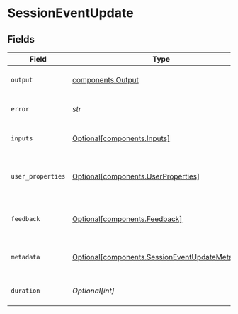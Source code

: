 # SessionEventUpdate


## Fields

| Field                                                                                                    | Type                                                                                                     | Required                                                                                                 | Description                                                                                              |
| -------------------------------------------------------------------------------------------------------- | -------------------------------------------------------------------------------------------------------- | -------------------------------------------------------------------------------------------------------- | -------------------------------------------------------------------------------------------------------- |
| `output`                                                                                                 | [components.Output](../../models/components/output.md)                                                   | :heavy_check_mark:                                                                                       | Updated outputs for the event                                                                            |
| `error`                                                                                                  | *str*                                                                                                    | :heavy_check_mark:                                                                                       | Updated error for the event                                                                              |
| `inputs`                                                                                                 | [Optional[components.Inputs]](../../models/components/inputs.md)                                         | :heavy_minus_sign:                                                                                       | Updated inputs for the event                                                                             |
| `user_properties`                                                                                        | [Optional[components.UserProperties]](../../models/components/userproperties.md)                         | :heavy_minus_sign:                                                                                       | Updated user properties for the event                                                                    |
| `feedback`                                                                                               | [Optional[components.Feedback]](../../models/components/feedback.md)                                     | :heavy_minus_sign:                                                                                       | Updated feedback for the event                                                                           |
| `metadata`                                                                                               | [Optional[components.SessionEventUpdateMetadata]](../../models/components/sessioneventupdatemetadata.md) | :heavy_minus_sign:                                                                                       | Updated metadata for the event                                                                           |
| `duration`                                                                                               | *Optional[int]*                                                                                          | :heavy_minus_sign:                                                                                       | Updated duration for the event                                                                           |